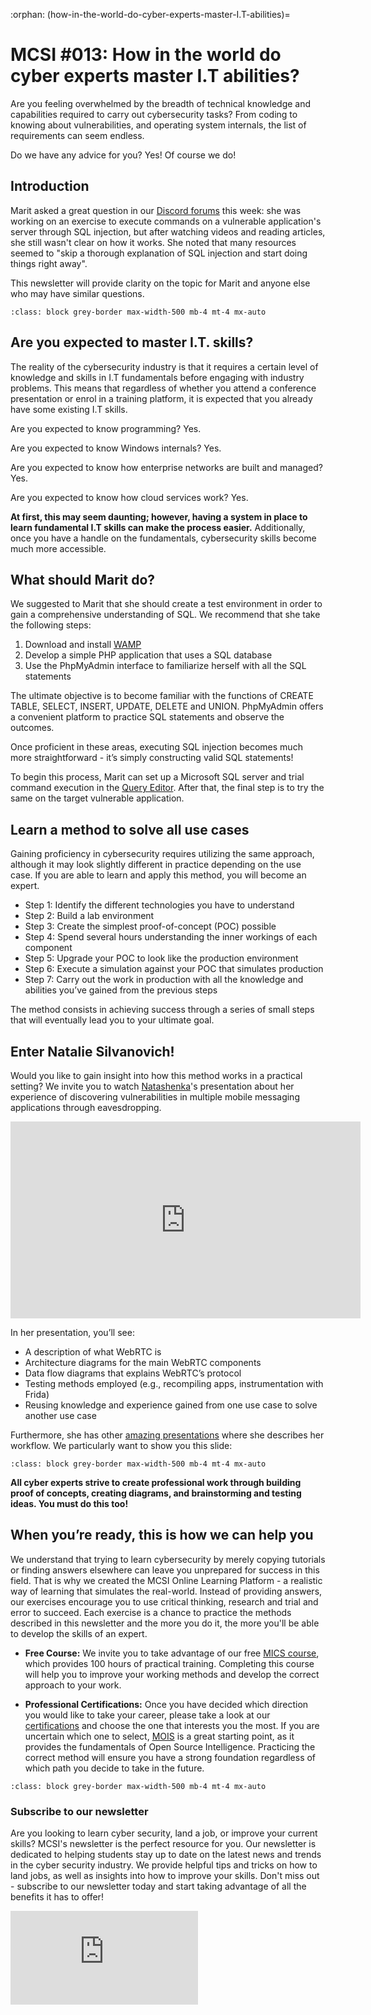 :orphan:
(how-in-the-world-do-cyber-experts-master-I.T-abilities)=

# MCSI #013: How in the world do cyber experts master I.T abilities?

Are you feeling overwhelmed by the breadth of technical knowledge and capabilities required to carry out cybersecurity tasks? From coding to knowing about vulnerabilities, and operating system internals, the list of requirements can seem endless.

Do we have any advice for you? Yes! Of course we do!

## Introduction

Marit asked a great question in our [Discord forums](https://discord.gg/wAu383DPWX) this week: she was working on an exercise to execute commands on a vulnerable application's server through SQL injection, but after watching videos and reading articles, she still wasn't clear on how it works. She noted that many resources seemed to "skip a thorough explanation of SQL injection and start doing things right away".

This newsletter will provide clarity on the topic for Marit and anyone else who may have similar questions.

```{thumbnail} ../images/newsletter/2023-013-marit.png
:class: block grey-border max-width-500 mb-4 mt-4 mx-auto
```

## Are you expected to master I.T. skills?

The reality of the cybersecurity industry is that it requires a certain level of knowledge and skills in I.T fundamentals before engaging with industry problems. This means that regardless of whether you attend a conference presentation or enrol in a training platform, it is expected that you already have some existing I.T skills.

Are you expected to know programming? Yes.

Are you expected to know Windows internals? Yes.

Are you expected to know how enterprise networks are built and managed? Yes.

Are you expected to know how cloud services work? Yes.

**At first, this may seem daunting; however, having a system in place to learn fundamental I.T skills can make the process easier.** Additionally, once you have a handle on the fundamentals, cybersecurity skills become much more accessible.

## What should Marit do?

We suggested to Marit that she should create a test environment in order to gain a comprehensive understanding of SQL. We recommend that she take the following steps:

1. Download and install [WAMP](https://www.wampserver.com/en/)
2. Develop a simple PHP application that uses a SQL database
3. Use the PhpMyAdmin interface to familiarize herself with all the SQL statements

The ultimate objective is to become familiar with the functions of CREATE TABLE, SELECT, INSERT, UPDATE, DELETE and UNION. PhpMyAdmin offers a convenient platform to practice SQL statements and observe the outcomes.

Once proficient in these areas, executing SQL injection becomes much more straightforward - it’s simply constructing valid SQL statements!

To begin this process, Marit can set up a Microsoft SQL server and trial command execution in the [Query Editor](https://learn.microsoft.com/en-us/sql/ssms/f1-help/database-engine-query-editor-sql-server-management-studio?view=sql-server-ver16). After that, the final step is to try the same on the target vulnerable application.

## Learn a method to solve all use cases

Gaining proficiency in cybersecurity requires utilizing the same approach, although it may look slightly different in practice depending on the use case. If you are able to learn and apply this method, you will become an expert.

- Step 1: Identify the different technologies you have to understand
- Step 2: Build a lab environment
- Step 3: Create the simplest proof-of-concept (POC) possible
- Step 4: Spend several hours understanding the inner workings of each component
- Step 5: Upgrade your POC to look like the production environment
- Step 6: Execute a simulation against your POC that simulates production
- Step 7: Carry out the work in production with all the knowledge and abilities you’ve gained from the previous steps

The method consists in achieving success through a series of small steps that will eventually lead you to your ultimate goal.

## Enter Natalie Silvanovich!

Would you like to gain insight into how this method works in a practical setting? We invite you to watch [Natashenka](https://twitter.com/natashenka)'s presentation about her experience of discovering vulnerabilities in multiple mobile messaging applications through eavesdropping.

<iframe class="block mb-4 mx-auto" width="560" height="315" src="https://www.youtube.com/embed/s44K1IBnw4I" title="YouTube video player" frameborder="0" allow="accelerometer; autoplay; clipboard-write; encrypted-media; gyroscope; picture-in-picture; web-share" allowfullscreen></iframe>

In her presentation, you’ll see:

- A description of what WebRTC is
- Architecture diagrams for the main WebRTC components
- Data flow diagrams that explains WebRTC’s protocol
- Testing methods employed (e.g., recompiling apps, instrumentation with Frida)
- Reusing knowledge and experience gained from one use case to solve another use case

Furthermore, she has other [amazing presentations](https://www.youtube.com/watch?v=ySxzkBSFkxQ&ab_channel=BlackHat) where she describes her workflow. We particularly want to show you this slide:

```{thumbnail} ../images/newsletter/2023-013-natalie-silvanovich.jpg
:class: block grey-border max-width-500 mb-4 mt-4 mx-auto
```

**All cyber experts strive to create professional work through building proof of concepts, creating diagrams, and brainstorming and testing ideas. You must do this too!**

## When you’re ready, this is how we can help you

We understand that trying to learn cybersecurity by merely copying tutorials or finding answers elsewhere can leave you unprepared for success in this field. That is why we created the MCSI Online Learning Platform - a realistic way of learning that simulates the real-world. Instead of providing answers, our exercises encourage you to use critical thinking, research and trial and error to succeed. Each exercise is a chance to practice the methods described in this newsletter and the more you do it, the more you'll be able to develop the skills of an expert.

- **Free Course:** We invite you to take advantage of our free [MICS course](https://www.mosse-institute.com/certifications/mics-introduction-to-cyber-security.html), which provides 100 hours of practical training. Completing this course will help you to improve your working methods and develop the correct approach to your work.

- **Professional Certifications:** Once you have decided which direction you would like to take your career, please take a look at our [certifications](https://www.mosse-institute.com/certifications.html) and choose the one that interests you the most. If you are uncertain which one to select, [MOIS](https://www.mosse-institute.com/certifications/mois-certified-osint-expert.html) is a great starting point, as it provides the fundamentals of Open Source Intelligence. Practicing the correct method will ensure you have a strong foundation regardless of which path you decide to take in the future.

```{thumbnail} ../images/newsletter/2023-013-gabrielle-b.png
:class: block grey-border max-width-500 mb-4 mt-4 mx-auto
```

### Subscribe to our newsletter

Are you looking to learn cyber security, land a job, or improve your current skills? MCSI's newsletter is the perfect resource for you. Our newsletter is dedicated to helping students stay up to date on the latest news and trends in the cyber security industry. We provide helpful tips and tricks on how to land jobs, as well as insights into how to improve your skills. Don't miss out - subscribe to our newsletter today and start taking advantage of all the benefits it has to offer!

<iframe src="https://newsletter.mosse-institute.com/embed" style="background:white;" frameborder="0" scrolling="no"></iframe>